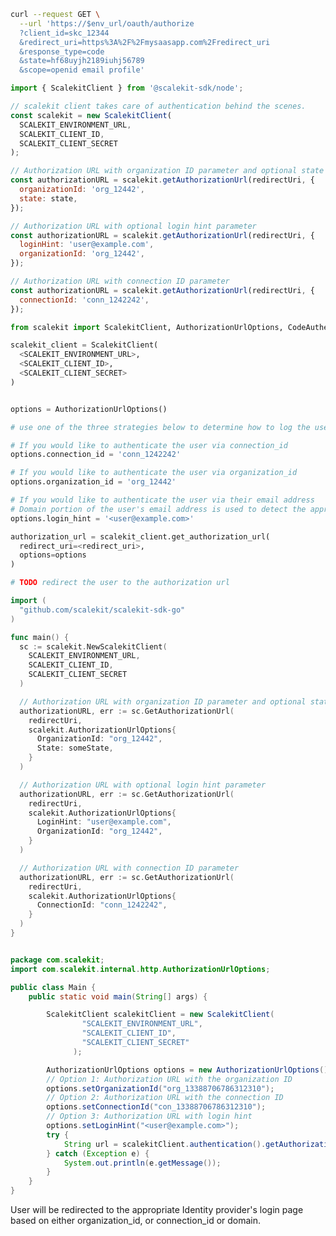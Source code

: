 <CodeWithHeader method="get" endpoint="/oauth/authorize">
<Tabs groupId="tech-stack" querystring>
<TabItem value="curl" label="cURL">

```bash showLineNumbers
curl --request GET \
  --url 'https://$env_url/oauth/authorize
  ?client_id=skc_12344
  &redirect_uri=https%3A%2F%2Fmysaasapp.com%2Fredirect_uri
  &response_type=code
  &state=hf68uyjh2189iuhj56789
  &scope=openid email profile'
```

</TabItem>
<TabItem value="nodejs" label="Node.js">

```js showLineNumbers
import { ScalekitClient } from '@scalekit-sdk/node';

// scalekit client takes care of authentication behind the scenes.
const scalekit = new ScalekitClient(
  SCALEKIT_ENVIRONMENT_URL,
  SCALEKIT_CLIENT_ID,
  SCALEKIT_CLIENT_SECRET
);

// Authorization URL with organization ID parameter and optional state parameter
const authorizationURL = scalekit.getAuthorizationUrl(redirectUri, {
  organizationId: 'org_12442',
  state: state,
});

// Authorization URL with optional login hint parameter
const authorizationURL = scalekit.getAuthorizationUrl(redirectUri, {
  loginHint: 'user@example.com',
  organizationId: 'org_12442',
});

// Authorization URL with connection ID parameter
const authorizationURL = scalekit.getAuthorizationUrl(redirectUri, {
  connectionId: 'conn_1242242',
});
```

</TabItem>

<TabItem value="py" label="Python">

```python showLineNumbers
from scalekit import ScalekitClient, AuthorizationUrlOptions, CodeAuthenticationOptions

scalekit_client = ScalekitClient(
  <SCALEKIT_ENVIRONMENT_URL>,
  <SCALEKIT_CLIENT_ID>,
  <SCALEKIT_CLIENT_SECRET>
)


options = AuthorizationUrlOptions()

# use one of the three strategies below to determine how to log the user in.

# If you would like to authenticate the user via connection_id
options.connection_id = 'conn_1242242'

# If you would like to authenticate the user via organization_id
options.organization_id = 'org_12442'

# If you would like to authenticate the user via their email address
# Domain portion of the user's email address is used to detect the appropriate enterprise SSO connection
options.login_hint = '<user@example.com>'

authorization_url = scalekit_client.get_authorization_url(
  redirect_uri=<redirect_uri>,
  options=options
)

# TODO redirect the user to the authorization url
```

</TabItem>
<TabItem value="golang" label="Go">

```go
import (
  "github.com/scalekit/scalekit-sdk-go"
)

func main() {
  sc := scalekit.NewScalekitClient(
    SCALEKIT_ENVIRONMENT_URL,
    SCALEKIT_CLIENT_ID,
    SCALEKIT_CLIENT_SECRET
  )

  // Authorization URL with organization ID parameter and optional state parameter
  authorizationURL, err := sc.GetAuthorizationUrl(
    redirectUri,
    scalekit.AuthorizationUrlOptions{
      OrganizationId: "org_12442",
      State: someState,
    }
  )

  // Authorization URL with optional login hint parameter
  authorizationURL, err := sc.GetAuthorizationUrl(
    redirectUri,
    scalekit.AuthorizationUrlOptions{
      LoginHint: "user@example.com",
      OrganizationId: "org_12442",
    }
  )

  // Authorization URL with connection ID parameter
  authorizationURL, err := sc.GetAuthorizationUrl(
    redirectUri,
    scalekit.AuthorizationUrlOptions{
      ConnectionId: "conn_1242242",
    }
  )
}

```

</TabItem>

<TabItem value="java" label="Java">

```java showLineNumbers

package com.scalekit;
import com.scalekit.internal.http.AuthorizationUrlOptions;

public class Main {
    public static void main(String[] args) {

        ScalekitClient scalekitClient = new ScalekitClient(
                "SCALEKIT_ENVIRONMENT_URL",
                "SCALEKIT_CLIENT_ID",
                "SCALEKIT_CLIENT_SECRET"
              );

        AuthorizationUrlOptions options = new AuthorizationUrlOptions();
        // Option 1: Authorization URL with the organization ID
        options.setOrganizationId("org_13388706786312310");
        // Option 2: Authorization URL with the connection ID
        options.setConnectionId("con_13388706786312310");
        // Option 3: Authorization URL with login hint
        options.setLoginHint("<user@example.com>");
        try {
            String url = scalekitClient.authentication().getAuthorizationUrl(redirectUrl, options).toString();
        } catch (Exception e) {
            System.out.println(e.getMessage());
        }
    }
}

```

</TabItem>

</Tabs>
</CodeWithHeader>
<CodeWithHeader title="Response">

User will be redirected to the appropriate Identity provider's login page based on either organization_id, or connection_id or domain.

</CodeWithHeader>
